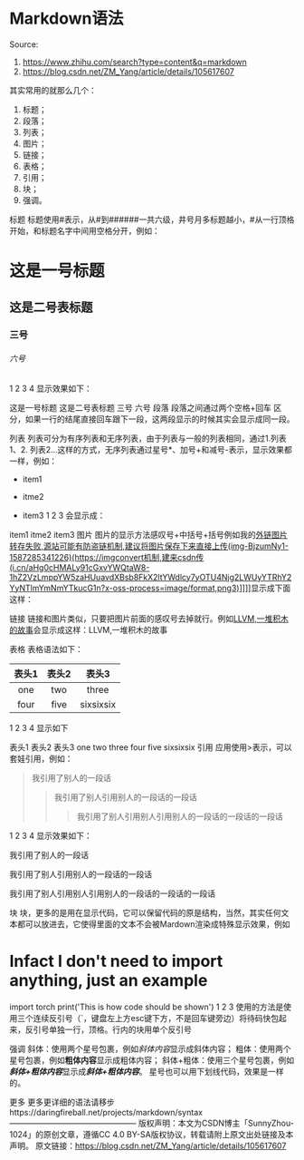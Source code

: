 # Markdown语法

Source: 
1. https://www.zhihu.com/search?type=content&q=markdown
2. https://blog.csdn.net/ZM_Yang/article/details/105617607

其实常用的就那么几个：
1. 标题；
2. 段落；
3. 列表；
4. 图片；
5. 链接；
6. 表格；
7. 引用；
8. 块；
9. 强调。

标题
标题使用#表示，从#到######一共六级，井号月多标题越小，#从一行顶格开始，和标题名字中间用空格分开，例如：

# 这是一号标题
## 这是二号表标题
### 三号
###### 六号
1
2
3
4
显示效果如下：

这是一号标题
这是二号表标题
三号
六号
段落
段落之间通过两个空格+回车 区分，如果一行的结尾直接回车跟下一段，这两段显示的时候其实会显示成同一段。

列表
列表可分为有序列表和无序列表，由于列表与一般的列表相同，通过1.列表1、2. 列表2...这样的方式，无序列表通过星号*、加号+和减号-表示，显示效果都一样，例如：

* item1
+ itme2
- item3
1
2
3
会显示成：

item1
itme2
item3
图片
图片的显示方法感叹号+中括号+括号例如我的[外链图片转存失败,源站可能有防盗链机制,建议将图片保存下来直接上传(img-BjzumNy1-1587285341226)(https://imgconvert机制,建来csdn传(i.cn/aHg0cHMALy91cGxvYWQtaW8-1hZ2VzLmppYW5zaHUuavdXBsb8FkX2ltYWdlcy7yOTU4Njg2LWUyYTRhY2YyNTlmYmNmYTkucG1n?x-oss-process=image/format,png3)]()]]]]显示成下面这样：


链接
链接和图片类似，只要把图片前面的感叹号去掉就行。例如[LLVM,一堆积木的故事](https://www.jianshu.com/p/9ad4abbffac1)会显示成这样：LLVM,一堆积木的故事

表格
表格语法如下：

|表头1|表头2|表头3|
|:-:|:-:|:-:|
|one|two|three|
|four|five|sixsixsix|
1
2
3
4
显示如下

表头1	表头2	表头3
one	two	three
four	five	sixsixsix
引用
应用使用>表示，可以套娃引用，例如：

> 我引用了别人的一段话
>> 我引用了别人引用别人的一段话的一段话
>>> 我引用了别人引用别人引用别人的一段话的一段话的一段话

1
2
3
4
显示效果如下：

我引用了别人的一段话

我引用了别人引用别人的一段话的一段话

我引用了别人引用别人引用别人的一段话的一段话的一段话

块
块，更多的是用在显示代码，它可以保留代码的原是结构，当然，其实任何文本都可以放进去，它使得里面的文本不会被Mardown渲染成特殊显示效果，例如

# Infact I don't need to import anything, just an example
import torch
print('This is how code should be shown')
1
2
3
使用的方法是使用三个连续反引号（`，键盘左上方esc键下方，不是回车键旁边）将待码快包起来，反引号单独一行，顶格。行内的块用单个反引号

强调
斜体：使用两个星号包裹，例如*斜体内容*显示成斜体内容；
粗体：使用两个星号包裹，例如**粗体内容**显示成粗体内容；
斜体+粗体：使用三个星号包裹，例如***斜体+粗体内容***显示成***斜体+粗体内容***。
星号也可以用下划线代码，效果是一样的。

更多
更多更详细的语法请移步https://daringfireball.net/projects/markdown/syntax
————————————————
版权声明：本文为CSDN博主「SunnyZhou-1024」的原创文章，遵循CC 4.0 BY-SA版权协议，转载请附上原文出处链接及本声明。
原文链接：https://blog.csdn.net/ZM_Yang/article/details/105617607
